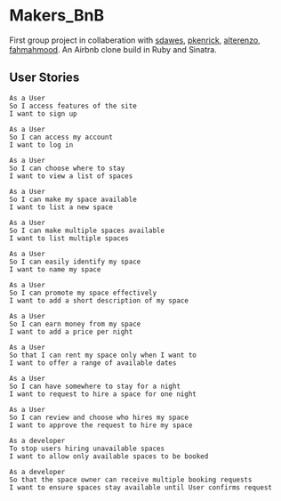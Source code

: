 # Makers_BnB

First group project in collaberation with [sdawes](https://github.com/sdawes), [pkenrick](https://github.com/pkenrick), [alterenzo](https://github.com/alterenzo), [fahmahmood](https://github.com/fahmahmood). An Airbnb clone build in Ruby and Sinatra.

## User Stories

```
As a User
So I access features of the site
I want to sign up
```

```
As a User
So I can access my account
I want to log in
```

```
As a User
So I can choose where to stay
I want to view a list of spaces
```

```
As a User
So I can make my space available
I want to list a new space
```

```
As a User
So I can make multiple spaces available
I want to list multiple spaces
```

```
As a User
So I can easily identify my space
I want to name my space
```

```
As a User
So I can promote my space effectively
I want to add a short description of my space
```

```
As a User
So I can earn money from my space
I want to add a price per night
```

```
As a User
So that I can rent my space only when I want to
I want to offer a range of available dates
```

```
As a User
So I can have somewhere to stay for a night
I want to request to hire a space for one night
```

```
As a User
So I can review and choose who hires my space
I want to approve the request to hire my space
```

```
As a developer
To stop users hiring unavailable spaces
I want to allow only available spaces to be booked
```

```
As a developer
So that the space owner can receive multiple booking requests
I want to ensure spaces stay available until User confirms request
```
